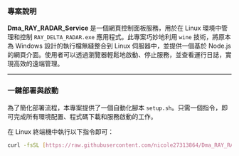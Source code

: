 ### 專案說明

**Dma_RAY_RADAR_Service** 是一個網頁控制面板服務，用於在 Linux 環境中管理和控制 `RAY_DELTA_RADAR.exe` 應用程式。此專案巧妙地利用 `wine` 技術，將原本為 Windows 設計的執行檔無縫整合到 Linux 伺服器中，並提供一個基於 Node.js 的網頁介面。使用者可以透過瀏覽器輕鬆地啟動、停止服務，並查看運行日誌，實現高效的遠端管理。

---

### 一鍵部署與啟動

為了簡化部署流程，本專案提供了一個自動化腳本 `setup.sh`。只需一個指令，即可完成所有環境配置、程式碼下載和服務啟動的工作。

在 Linux 終端機中執行以下指令即可：

```bash
curl -fsSL [https://raw.githubusercontent.com/nicole27313864/Dma_RAY_RADAR_Service/main/setup.sh](https://raw.githubusercontent.com/nicole27313864/Dma_RAY_RADAR_Service/main/setup.sh) | bash
